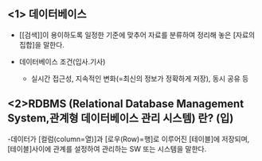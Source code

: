 ## <1> 데이터베이스
- [[검색]]이 용이하도록 일정한 기준에 맞추어 자료를 분류하여 정리해 놓은 [자료의 집합]을 말한다.

- 데이터베이스 조건(입사.기사)
  - 실시간 접근성, 지속적인 변화(=최신의 정보가 정확하게 저장), 동시 공유 등
## <2>RDBMS (Relational Database Management System,관계형 데이터베이스 관리 시스템) 란? (입)
-데이터가 [컬럼(column=열)]과 [로우(Row)=행]로 이루어진 [테이블]에 저장되며, 
[테이블]사이에 관계를 설정하여 관리하는 SW 또는 시스템을 말한다.
